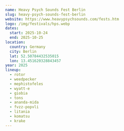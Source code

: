 ```yaml
---
name: Heavy Psych Sounds Fest Berlin
slug: heavy-psych-sounds-fest-berlin
website: https://www.heavypsychsounds.com/fests.htm
logo: /img/festivals/hps.webp
dates:
  start: 2025-10-24
  end: 2025-10-25
location:
  country: Germany
  city: Berlin
  lat: 52.50784432535015
  lon: 13.451620328843457
year: 2025
lineup:
  - rotor
  - weedpecker
  - mephistofeles
  - wyatt-e
  - giobia
  - tons
  - ananda-mida
  - fvzz-popvli
  - litania
  - komatsu
  - krake
---
```

